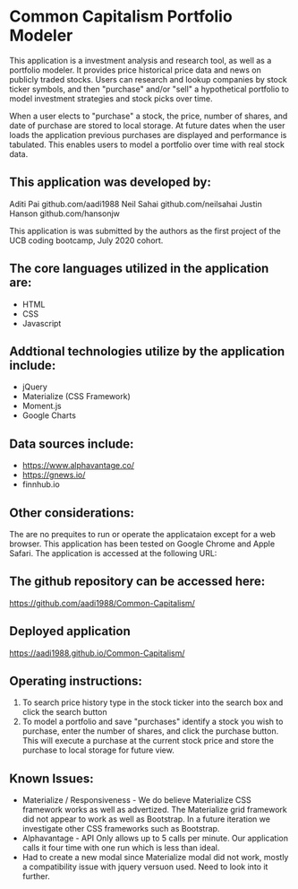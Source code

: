 # Common Capitalism Portfolio Modeler

This application is a investment analysis and research tool, as well as a portfolio modeler.  It provides price historical price data
and news on publicly traded stocks.  Users can research and lookup companies by stock ticker symbols, and then "purchase"
and/or "sell"
a hypothetical portfolio to model investment strategies and stock picks over time.

When a user elects to "purchase" a stock, the price, number of shares, and date of purchase are stored to local storage.
At future dates when the user loads the application previous purchases are displayed and performance is tabulated.
This enables users to model a portfolio over time with real stock data.

## This application was developed by:
Aditi Pai github.com/aadi1988
Neil Sahai github.com/neilsahai
Justin Hanson github.com/hansonjw

This application is was submitted by the authors as the first project of the UCB coding bootcamp, July 2020 cohort.

## The core languages utilized in the application are:
 - HTML
 - CSS
 - Javascript
 
## Addtional technologies utilize by the application include:
- jQuery
- Materialize (CSS Framework)
- Moment.js
- Google Charts
 
## Data sources include:
- https://www.alphavantage.co/
- https://gnews.io/
- finnhub.io
 
## Other considerations:
The are no prequites to run or operate the applicataion except for a web browser.
This application has been tested on Google Chrome and Apple Safari.
The application is accessed at the following URL:

## The github repository can be accessed here:
https://github.com/aadi1988/Common-Capitalism/

## Deployed application
https://aadi1988.github.io/Common-Capitalism/

## Operating instructions:
1. To search price history type in the stock ticker into the search box and click the search button
2. To model a portfolio and save "purchases" identify a stock you wish to purchase, enter the number of shares,
and click the purchase button.  This will execute a purchase at the current stock price and store the purchase
to local storage for future view.

## Known Issues:
- Materialize / Responsiveness - We do believe Materialize CSS framework works as well as advertized. The Materialize grid framework
did not appear to work as well as Bootstrap.  In a future iteration we investigate other CSS frameworks such as Bootstrap.
- Alphavantage - API Only allows up to 5 calls per minute.  Our application calls it four time with one run which is less than ideal.
- Had to create a new modal since Materialize modal did not work, mostly a compatibility issue with jquery versuon used. Need to look into it further.
